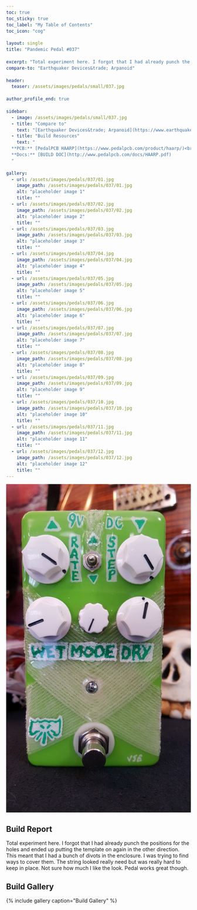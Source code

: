 ```yaml
---
toc: true
toc_sticky: true
toc_label: "My Table of Contents"
toc_icon: "cog"

layout: single
title: "Pandemic Pedal #037"

excerpt: "Total experiment here. I forgot that I had already punch the positions for the holes and ended up putting the template on again in the other direction. This meant that I had a bunch of divots in the enclosure. I was trying to find ways to cover them. The string looked really need but was really hard to keep in place. Not sure how much I like the look. Pedal works great though."
compare-to: "Earthquaker Devices&trade; Arpanoid"

header:
  teaser: /assets/images/pedals/small/037.jpg

author_profile_end: true

sidebar:
  - image: /assets/images/pedals/small/037.jpg
  - title: "Compare to"
    text: "[Earthquaker Devices&trade; Arpanoid](https://www.earthquakerdevices.com/arpanoid)"
  - title: "Build Resources"
    text: "
  **PCB:** [PedalPCB HAARP](https://www.pedalpcb.com/product/haarp/)<br>
  **Docs:** [BUILD DOC](http://www.pedalpcb.com/docs/HAARP.pdf)
  "

gallery:
  - url: /assets/images/pedals/037/01.jpg
    image_path: /assets/images/pedals/037/01.jpg
    alt: "placeholder image 1"
    title: ""
  - url: /assets/images/pedals/037/02.jpg
    image_path: /assets/images/pedals/037/02.jpg
    alt: "placeholder image 2"
    title: ""
  - url: /assets/images/pedals/037/03.jpg
    image_path: /assets/images/pedals/037/03.jpg
    alt: "placeholder image 3"
    title: ""
  - url: /assets/images/pedals/037/04.jpg
    image_path: /assets/images/pedals/037/04.jpg
    alt: "placeholder image 4"
    title: ""
  - url: /assets/images/pedals/037/05.jpg
    image_path: /assets/images/pedals/037/05.jpg
    alt: "placeholder image 5"
    title: ""
  - url: /assets/images/pedals/037/06.jpg
    image_path: /assets/images/pedals/037/06.jpg
    alt: "placeholder image 6"
    title: ""
  - url: /assets/images/pedals/037/07.jpg
    image_path: /assets/images/pedals/037/07.jpg
    alt: "placeholder image 7"
    title: ""
  - url: /assets/images/pedals/037/08.jpg
    image_path: /assets/images/pedals/037/08.jpg
    alt: "placeholder image 8"
    title: ""
  - url: /assets/images/pedals/037/09.jpg
    image_path: /assets/images/pedals/037/09.jpg
    alt: "placeholder image 9"
    title: ""
  - url: /assets/images/pedals/037/10.jpg
    image_path: /assets/images/pedals/037/10.jpg
    alt: "placeholder image 10"
    title: ""
  - url: /assets/images/pedals/037/11.jpg
    image_path: /assets/images/pedals/037/11.jpg
    alt: "placeholder image 11"
    title: ""
  - url: /assets/images/pedals/037/12.jpg
    image_path: /assets/images/pedals/037/12.jpg
    alt: "placeholder image 12"
    title: ""
---
```


[![header](/assets/images/pedals/037.jpg)](/assets/images/pedals/037.jpg)

## Build Report ##

Total experiment here. I forgot that I had already punch the positions for the holes and ended up putting the template on again in the other direction. This meant that I had a bunch of divots in the enclosure. I was trying to find ways to cover them. The string looked really need but was really hard to keep in place. Not sure how much I like the look. Pedal works great though.

## Build Gallery ##

{% include gallery caption="Build Gallery" %}